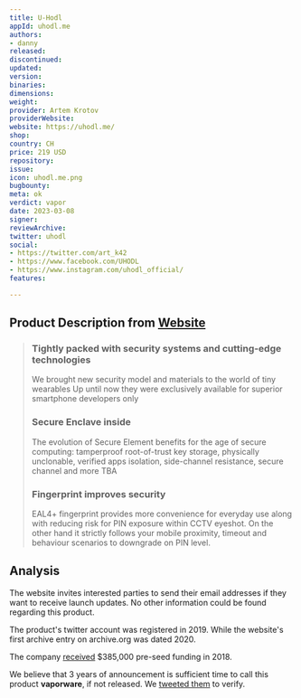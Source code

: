 ```yaml
---
title: U-Hodl
appId: uhodl.me
authors:
- danny
released: 
discontinued: 
updated: 
version: 
binaries: 
dimensions: 
weight: 
provider: Artem Krotov
providerWebsite: 
website: https://uhodl.me/
shop: 
country: CH
price: 219 USD
repository: 
issue: 
icon: uhodl.me.png
bugbounty: 
meta: ok
verdict: vapor
date: 2023-03-08
signer: 
reviewArchive: 
twitter: uhodl
social:
- https://twitter.com/art_k42
- https://www.facebook.com/UHODL
- https://www.instagram.com/uhodl_official/
features: 

---
```


## Product Description from [Website](https://uhodl.me/)

> ### Tightly packed with security systems and cutting-edge technologies
> 
> We brought new security model and materials to the world of tiny wearables
Up until now they were exclusively available for superior smartphone developers only
> 
> ### Secure Enclave inside
>
> The evolution of Secure Element benefits for the age of secure computing: tamperproof root-of-trust key storage, physically unclonable, verified apps isolation, side-channel resistance, secure channel and more TBA
>
> ### Fingerprint improves security
>
> EAL4+ fingerprint provides more convenience for everyday use along with reducing risk for PIN exposure within CCTV eyeshot. On the other hand it strictly follows your mobile proximity, timeout and behaviour scenarios to downgrade on PIN level.

## Analysis 

The website invites interested parties to send their email addresses if they want to receive launch updates. No other information could be found regarding this product. 

The product's twitter account was registered in 2019. While the website's first archive entry on archive.org was dated 2020. 

The company [received](https://www.crunchbase.com/organization/u-hodl) $385,000 pre-seed funding in 2018.

We believe that 3 years of announcement is sufficient time to call this product **vaporware**, if not released. We [tweeted them](https://twitter.com/BitcoinWalletz/status/1633408799187906561) to verify.